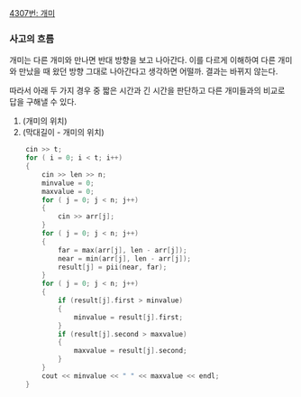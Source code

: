 [4307번: 개미](https://www.acmicpc.net/problem/4307)

### 사고의 흐름

개미는 다른 개미와 만나면 반대 방향을 보고 나아간다. 이를 다르게 이해하여 다른 개미와 만났을 때 왔던 방향 그대로 나아간다고 생각하면 어떨까. 결과는 바뀌지 않는다. 

따라서 아래 두 가지 경우 중 짧은 시간과 긴 시간을 판단하고 다른 개미들과의 비교로 답을 구해낼 수 있다.

1. (개미의 위치)
2. (막대길이 - 개미의 위치)

```cpp
	cin >> t;
	for ( i = 0; i < t; i++)
	{
		cin >> len >> n;
		minvalue = 0;
		maxvalue = 0;
		for ( j = 0; j < n; j++)
		{
			cin >> arr[j];
		}
		for ( j = 0; j < n; j++)
		{
			far = max(arr[j], len - arr[j]);
			near = min(arr[j], len - arr[j]);
			result[j] = pii(near, far);
		}
		for ( j = 0; j < n; j++)
		{
			if (result[j].first > minvalue)
			{
				minvalue = result[j].first;
			}
			if (result[j].second > maxvalue)
			{
				maxvalue = result[j].second;
			}
		}
		cout << minvalue << " " << maxvalue << endl;
	}
```
